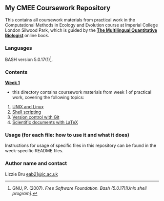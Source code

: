 ## **My CMEE Coursework Repository**

This contains all coursework materials from practical work in the Computational Methods in Ecology and Evolution course at Imperial College London Silwood Park, which is guided by the [**The Multilingual Quantitative Biologist**](https://mhasoba.github.io/TheMulQuaBio/intro.html) online book.

### **Languages**

BASH version 5.0.17(1)[^1].
[^1]: GNU, P. (2007). *Free Software Foundation. Bash (5.0.17)[Unix shell program]*.

### **Contents** 

[**Week 1**](week1)
- this directory contains coursework materials from week 1 of practical work, covering the following topics:
1. [UNIX and Linux](https://mhasoba.github.io/TheMulQuaBio/notebooks/01-Unix.html#)
2. [Shell scripting](https://mhasoba.github.io/TheMulQuaBio/notebooks/02-ShellScripting.html)
3. [Version control with Git](https://mhasoba.github.io/TheMulQuaBio/notebooks/03-Git.html)
4. [Scientific documents with LaTeX](https://mhasoba.github.io/TheMulQuaBio/notebooks/04-LaTeX.html)

### **Usage** (for each file: how to use it and what it does)

Instructions for usage of specific files in this repository can be found in the week-specific README files.

### **Author name and contact**

Lizzie Bru
eab21@ic.ac.uk
